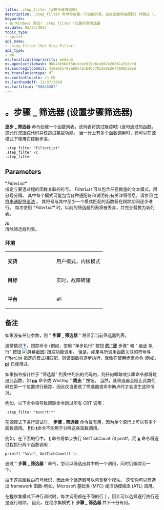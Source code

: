 ```yaml
---
title: .step_filter（设置步骤筛选器）
description: .Step_filter 命令将创建一个函数列表，这些函数将在跟踪) 时跳过 (。
keywords:
- 在 Windows 调试) .step_filter (设置步骤筛选器
ms.date: 05/23/2017
topic_type:
- apiref
api_name:
- .step_filter (Set Step Filter)
api_type:
- NA
ms.localizationpriority: medium
ms.openlocfilehash: 9bb43e5bdf5bcdcbe519ebce867e26081a7d3cfd
ms.sourcegitcommit: 418e6617e2a695c9cb4b37b5b60e264760858acd
ms.translationtype: MT
ms.contentlocale: zh-CN
ms.lasthandoff: 12/07/2020
ms.locfileid: "96820387"
---
```

# <a name="step_filter-set-step-filter"></a>。步骤 \_ 筛选器 (设置步骤筛选器) 


**逐步 \_ 筛选器** 命令创建一个函数列表，该列表将跳过跟踪时)  (逐句通过的函数。 这允许您跟踪代码并仅跳过某些功能。 当一行上有多个函数调用时，还可以在源模式下使用它控制步进。

```dbgcmd
.step_filter "FilterList" 
.step_filter /c 
.step_filter 
```

## <a name="span-idparametersspanspan-idparametersspanspan-idparametersspanparameters"></a><span id="Parameters"></span><span id="parameters"></span><span id="PARAMETERS"></span>Parameters


<span id="_FilterList_"></span><span id="_filterlist_"></span><span id="_FILTERLIST_"></span>**"**<em>FilterList</em>**"**  
指定与要逐过程的函数关联的符号。 *FilterList* 可以包含任意数量的文本模式，用分号分隔。 其中每个模式可能包含各种通配符和说明符;有关详细信息，请参阅 [字符串通配符语法](string-wildcard-syntax.md) 。 其符号与其中至少一个模式匹配的函数将在跟踪期间逐步进行。 每次使用 **"**<em>FilterList</em>**"** 时，以前的筛选器列表将被丢弃，并完全替换为新列表。

<span id="________c______"></span><span id="________C______"></span>**/c**   
清除筛选器列表。

### <a name="span-idenvironmentspanspan-idenvironmentspanspan-idenvironmentspanenvironment"></a><span id="Environment"></span><span id="environment"></span><span id="ENVIRONMENT"></span>环境

<table>
<colgroup>
<col width="50%" />
<col width="50%" />
</colgroup>
<tbody>
<tr class="odd">
<td align="left"><p><strong>交货</strong></p></td>
<td align="left"><p>用户模式，内核模式</p></td>
</tr>
<tr class="even">
<td align="left"><p><strong>目标</strong></p></td>
<td align="left"><p>实时，故障转储</p></td>
</tr>
<tr class="odd">
<td align="left"><p><strong>平台</strong></p></td>
<td align="left"><p>all</p></td>
</tr>
</tbody>
</table>

 

<a name="remarks"></a>备注
-------

如果没有任何参数，则 " **步骤 \_ 筛选器** " 将显示当前筛选器列表。

通常情况下，跟踪命令 (例如，使用 "单步执行" 按钮 [**的 "逐**](t--trace-.md) 步骤" 和 " [单步](debug---step-into.md) 执行" 按钮 ![ 屏幕截图 ](images/tbinto.png)) 跟踪功能调用。 但是，如果与所调用函数关联的符号与 *FilterList* 指定的模式相匹配，则该函数将逐步执行，就像在使用步骤命令 (例如， [**p**](p--step-.md)) 已使用过。

如果指令指针位于 "筛选器" 列表中列出的代码内，则任何跟踪或步骤命令都将跳出此函数，如 [**gu**](gu--go-up-.md) 命令或 WinDbg " **跳出** " 按钮。 当然，此筛选器会阻止此类代码在第一个位置进行跟踪，因此仅当更改了筛选器或命中断点时才会发生这种情况。

例如，以下命令将导致跟踪命令跳过所有 CRT 调用：

```dbgcmd
.step_filter "msvcrt!*" 
```

在源模式下进行调试时， **步骤 \_ 筛选器** 命令最有用，因为单个源行上可以有多个函数调用。 [**P**](p--step-.md)和 [**t**](t--trace-.md)命令不能用于分隔这些函数调用。

例如，在下面的行中， [**t**](t--trace-.md) 命令将单步执行 GetTickCount 和 printf，而 [**p**](p--step-.md) 命令将逐过程执行两个函数调用：

```dbgcmd
printf( "%x\n", GetTickCount() );
```

通过 " **步骤 \_ 筛选器** " 命令，您可以筛选出其中的一个调用，同时仍跟踪另一个。

由于这些函数由符号标识，因此单个筛选器可以包含整个模块。 这使你可以筛选出 framework 函数-例如，Microsoft 基础类 (MFC) 或活动模板库 (ATL) 调用。

在程序集模式下进行调试时，每次调用都在不同的行上，因此可以选择逐行执行还是逐行跟踪。 因此，在程序集模式下 **步骤 \_ 筛选器** 并不十分有用。

 

 





